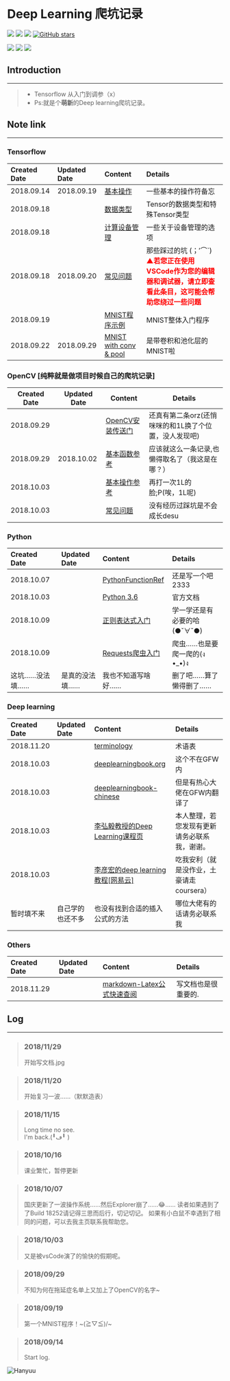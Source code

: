 # Deep Learning 爬坑记录
[![](https://img.shields.io/github/downloads/atom/atom/total.svg)](https://github.com/HanyuuFurude/TensorflowStudy/archive/master.zip)
[![](https://img.shields.io/github/issues/HanyuuFurude/TensorflowStudy.svg)](https://github.com/HanyuuFurude/TensorflowStudy/issues)
[![](https://img.shields.io/github/license/HanyuuFurude/TensorflowStudy.svg)](https://github.com/HanyuuFurude/TensorflowStudy/blob/master/LICENSE)
[![GitHub stars](https://img.shields.io/github/stars/HanyuuFurude/TensorflowStudy.svg)](https://github.com/HanyuuFurude/TensorflowStudy/stargazers)

![](https://img.shields.io/badge/language-Python_3.6-blue.svg)
![](https://img.shields.io/badge/package-Tensorflow-blue.svg)
![](https://img.shields.io/badge/package-OpenCV_python-blue.svg)
## Introduction
***
> - Tensorflow 从入门到调参（x）
> - Ps:就是个**萌新**的Deep learning爬坑记录。
## Note link
***
### Tensorflow
| Created Date | Updated Date | Content| Details|
| :- | :- | :- | :- |
| 2018.09.14 | 2018.09.19 | [基本操作](studyNotes/tensorflow/Leadin/Leadin.md) | 一些基本的操作符备忘 |
| 2018.09.18 || [数据类型](studyNotes/tensorflow/Tensor/Tensor.md) | Tensor的数据类型和特殊Tensor类型 |
| 2018.09.18 || [计算设备管理](studyNotes/tensorflow/DeviceManage/DeviceManage.md) | 一些关于设备管理的选项 |
| 2018.09.18 | 2018.09.20 | [常见问题](studyNotes/tensorflow/CommomQuestion/CommomQuestion.md) | 那些踩过的坑 (；′⌒`)<br><font color=red>**▲若您正在使用VSCode作为您的编辑器和调试器，请立即查看此条目，这可能会帮助您绕过一些问题**</font> |
| 2018.09.19 || [MNIST程序示例](studyNotes/tensorflow/Example/Leadin.py) | MNIST整体入门程序|
| 2018.09.22 | 2018.09.29 | [MNIST with conv & pool](studyNotes/tensorflow/Example/MNIST_Conv&Pool.md) | 是带卷积和池化层的MNIST啦|
### OpenCV [纯粹就是做项目时候自己的爬坑记录]
| Created Date | Updated Date| Content| Details |
| - | - | - | - |
| 2018.09.29 || [OpenCV安装传送门](https://docs.opencv.org/3.0-beta/doc/py_tutorials/py_setup/py_table_of_contents_setup/py_table_of_contents_setup.html#py-table-of-content-setup) | 还真有第二条orz(还悄咪咪的和1L换了个位置，没人发现吧)|
| 2018.09.29 | 2018.10.02| [基本函数参考](studyNotes/OpenCV/OpenCVFunctionRef.md) | 应该就这么一条记录,也懒得取名了（我这是在哪？） |
| 2018.10.03 || [基本操作参考](studyNotes/OpenCV/OpenCVBasicOperations.md)| 再打一次1L的脸;P(唉，1L呢) |
| 2018.10.03 || [常见问题](studyNotes/OpenCV/OpenCVCommomQuestion.md) | 没有经历过踩坑是不会成长desu |



### Python
| Created Date | Updated Date| Content| Details|
| :- | :- | :- | :- |
| 2018.10.07 || [PythonFunctionRef](studyNotes/python/PythonFunctionRef/PythonFunctionRef.md) | 还是写一个吧2333 |
| 2018.10.03 || [Python 3.6](https://docs.python.org/3.6/)| 官方文档 |
| 2018.10.09 || [正则表达式入门](http://www.runoob.com/python3/python3-reg-expressions.html)| 学一学还是有必要的哈(●ˇ∀ˇ●)|
| 2018.10.09 || [Requests爬虫入门](https://blog.csdn.net/gyq1998/article/details/78583841)| 爬虫……也是要爬一爬的(ง •_•)ง |
| 这坑……没法填…… | 是真的没法填……| 我也不知道写啥好…… | 删了吧……算了懒得删了…… |
### Deep learning
| Created Date | Updated Date | Content| Details|
| :- | :- | :- | :- |
| 2018.11.20||[terminology](studyNotes/deeplearning/terminology.md)|术语表|
| 2018.10.03 || [deeplearningbook.org](http://www.deeplearningbook.org/) | 这个不在GFW内|
| 2018.10.03 || [deeplearningbook-chinese](https://github.com/exacity/deeplearningbook-chinese)| 但是有热心大佬在GFW内翻译了|
| 2018.10.03 || [李弘毅教授的Deep Learning课程页](https://hanyuufurude.github.io/DeepLearing.html) | 本人整理，若您发现有更新请务必联系我，谢谢。 |
| 2018.10.03 || [李彦宏的deep learning教程[网易云]](http://mooc.study.163.com/smartSpec/detail/1001319001.htm) | 吃我安利（就是没作业，土豪请走coursera） |
| 暂时填不来 | 自己学的也还不多 | 也没有找到合适的插入公式的方法 | 哪位大佬有的话请务必联系我 |

### Others
| Created Date | Updated Date| Content| Details|
| :- | :- | :- | :- |
| 2018.11.29 || [markdown-Latex公式快速查阅](studyNotes/Others/markdownLatex.png) | 写文档也是很重要的. |

## Log
***
> ### 2018/11/29
> 开始写文档.jpg

> ### 2018/11/20
> 开始复习一波……（默默造表）

> ### 2018/11/15
> Long time no see.\
> I'm back.(╹ڡ╹ )

> ### 2018/10/16
> 课业繁忙，暂停更新

> ### 2018/10/07
> 国庆更新了一波操作系统……然后Explorer崩了……😂……
> 读者如果遇到了了Build 18252请记得三思而后行，切记切记。
> 如果有小白鼠不幸遇到了相同的问题，可以去我主页联系我帮助您。

> ### 2018/10/03
> 又是被vsCode演了的愉快的假期呢。

> ### 2018/09/29
> 不知为何在拖延症名单上又加上了OpenCV的名字~

> ### 2018/09/19
> 第一个MNIST程序！~\(≧▽≦)/~

> ### 2018/09/14
> Start log.

![Hanyuu](studyNotes/rm.png)